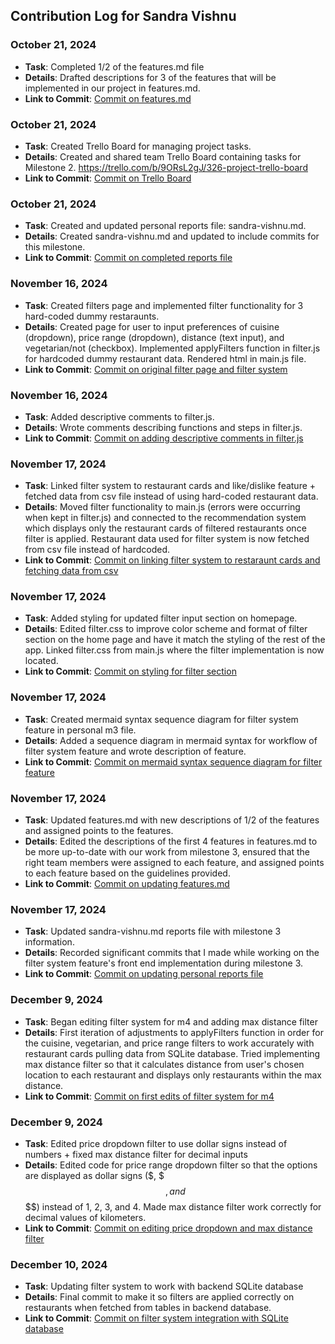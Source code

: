 ## Contribution Log for Sandra Vishnu

### October 21, 2024
- **Task**: Completed 1/2 of the features.md file
- **Details**:  Drafted descriptions for 3 of the features that will be implemented in our project in features.md.
- **Link to Commit**: [Commit on features.md](https://github.com/addie-p/Team20-Project/commit/0b5ceed2bb3f37968d5bd224f70a6785a9a2cf97)

### October 21, 2024
- **Task**: Created Trello Board for managing project tasks.
- **Details**: Created and shared team Trello Board containing tasks for Milestone 2. https://trello.com/b/9ORsL2gJ/326-project-trello-board
- **Link to Commit**: [Commit on Trello Board](https://github.com/addie-p/Team20-Project/commit/29501853070def6ff9160e73d0833b1aced97c9c)

### October 21, 2024
- **Task**: Created and updated personal reports file: sandra-vishnu.md.
- **Details**: Created sandra-vishnu.md and updated to include commits for this milestone.
- **Link to Commit**: [Commit on completed reports file](https://github.com/addie-p/Team20-Project/commit/8812684a1772b2b8d6958a7617d34e686ca90317)

### November 16, 2024
- **Task**: Created filters page and implemented filter functionality for 3 hard-coded dummy restaraunts.
- **Details**: Created page for user to input preferences of cuisine (dropdown), price range (dropdown), distance (text input), and vegetarian/not (checkbox). Implemented applyFilters function in filter.js for hardcoded dummy restaurant data. Rendered html in main.js file.
- **Link to Commit**: [Commit on original filter page and filter system](https://github.com/addie-p/Team20-Project/commit/020310e689505410918cb92bd40b1af17544d87e)


### November 16, 2024
- **Task**: Added descriptive comments to filter.js.
- **Details**: Wrote comments describing functions and steps in filter.js.
- **Link to Commit**: [Commit on adding descriptive comments in filter.js](https://github.com/addie-p/Team20-Project/commit/b97a0287f239fb96fe9373c73048673921ac9c90)


### November 17, 2024
- **Task**: Linked filter system to restaurant cards and like/dislike feature + fetched data from csv file instead of using hard-coded restaurant data.
- **Details**: Moved filter functionality to main.js (errors were occurring when kept in filter.js) and connected to the recommendation system which displays only the restaurant cards of filtered restaurants once filter is applied. Restaurant data used for filter system is now fetched from csv file instead of hardcoded.
- **Link to Commit**: [Commit on linking filter system to restaraunt cards and fetching data from csv](https://github.com/addie-p/Team20-Project/commit/555e8f9ce13c81d67a8646826de2f52f3f1437c6)


### November 17, 2024
- **Task**: Added styling for updated filter input section on homepage.
- **Details**: Edited filter.css to improve color scheme and format of filter section on the home page and have it match the styling of the rest of the app. Linked filter.css from main.js where the filter implementation is now located.
- **Link to Commit**: [Commit on styling for filter section](https://github.com/addie-p/Team20-Project/commit/6a75803427e370b94ae94311396a52e4840293e1)


### November 17, 2024
- **Task**: Created mermaid syntax sequence diagram for filter system feature in personal m3 file.
- **Details**: Added a sequence diagram in mermaid syntax for workflow of filter system feature and wrote description of feature.
- **Link to Commit**: [Commit on mermaid syntax sequence diagram for filter feature](https://github.com/addie-p/Team20-Project/commit/e7f47bf2f83b99b2c2872060b19363915f9c74fa)


### November 17, 2024
- **Task**: Updated features.md with new descriptions of 1/2 of the features and assigned points to the features.
- **Details**: Edited the descriptions of the first 4 features in features.md to be more up-to-date with our work from milestone 3, ensured that the right team members were assigned to each feature, and assigned points to each feature based on the guidelines provided.
- **Link to Commit**: [Commit on updating features.md](https://github.com/addie-p/Team20-Project/commit/36deecff412c8591c2bff7196d5b20772f9ca47f)


### November 17, 2024
- **Task**: Updated sandra-vishnu.md reports file with milestone 3 information.
- **Details**: Recorded significant commits that I made while working on the filter system feature's front end implementation during milestone 3.
- **Link to Commit**: [Commit on updating personal reports file](https://github.com/addie-p/Team20-Project/commit/184cac0af0c66708177572c4c4248c58787d29a0)


### December 9, 2024
- **Task**: Began editing filter system for m4 and adding max distance filter
- **Details**: First iteration of adjustments to applyFilters function in order for the cuisine, vegetarian, and price range filters to work accurately with restaurant cards pulling data from SQLite database. Tried implementing max distance filter so that it calculates distance from user's chosen location to each restaurant and displays only restaurants within the max distance.
- **Link to Commit**: [Commit on first edits of filter system for m4](https://github.com/addie-p/Team20-Project/commit/38f0c8ccfa46de6ef0197b532bcbc569ba025665)


### December 9, 2024
- **Task**: Edited price dropdown filter to use dollar signs instead of numbers + fixed max distance filter for decimal inputs
- **Details**: Edited code for price range dropdown filter so that the options are displayed as dollar signs ($, $$$, and $$$$) instead of 1, 2, 3, and 4. Made max distance filter work correctly for decimal values of kilometers.
- **Link to Commit**: [Commit on editing price dropdown and max distance filter](https://github.com/addie-p/Team20-Project/commit/2670f3f232fc6ddd150f30f3e4d2981bb12ade58)


### December 10, 2024
- **Task**: Updating filter system to work with backend SQLite database
- **Details**: Final commit to make it so filters are applied correctly on restaurants when fetched from tables in backend database.
- **Link to Commit**: [Commit on filter system integration with SQLite database](https://github.com/addie-p/Team20-Project/commit/09c3775772ede0a2793a778ecfac3a30067532ea)


